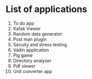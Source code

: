 # List of applications

1. To do app
2. Kafak Viewer
3. Random data generator
4. Post man plugin
5. Secuity and stress testing
6. Vadin application
7. Pig game
8. Directory analyser
9. Pdf viewer
10. Unit converter app